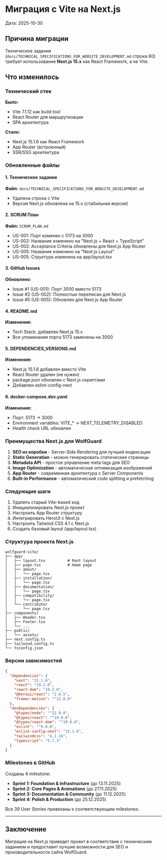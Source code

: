 # Миграция с Vite на Next.js

Дата: 2025-10-30

## Причина миграции

Техническое задание (`docs/TECHNICAL_SPECIFICATIONS_FOR_WEBSITE_DEVELOPMENT.md` строка 60) требует использование **Next.js 15.x** как React Framework, а не Vite.

## Что изменилось

### Технический стек

**Было:**

- Vite 7.1.12 как build tool
- React Router для маршрутизации
- SPA архитектура

**Стало:**

- Next.js 15.1.6 как React Framework
- App Router (встроенный)
- SSR/SSG архитектура

### Обновленные файлы

#### 1. Техническое задание

**Файл:** `docs/TECHNICAL_SPECIFICATIONS_FOR_WEBSITE_DEVELOPMENT.md`

- Удалена строка с Vite
- Версия Next.js обновлена на 15.x (стабильная версия)

#### 2. SCRUM План

**Файл:** `SCRUM_PLAN.md`

- US-001: Порт изменен с 5173 на 3000
- US-002: Название изменено на "Next.js + React + TypeScript"
- US-002: Acceptance Criteria обновлены для Next.js App Router
- US-005: Название изменено на "Next.js Layout"
- US-005: Структура изменена на app/layout.tsx

#### 3. GitHub Issues

**Обновлено:**

- Issue #1 (US-001): Порт 3000 вместо 5173
- Issue #2 (US-002): Полностью переписан для Next.js
- Issue #5 (US-005): Обновлен для Next.js App Router

#### 4. README.md

**Изменения:**

- Tech Stack: добавлен Next.js 15.x
- Все упоминания порта 5173 заменены на 3000

#### 5. DEPENDENCIES_VERSIONS.md

**Изменения:**

- Next.js 15.1.6 добавлен вместо Vite
- React Router удален (не нужен)
- package.json обновлен с Next.js скриптами
- Добавлен eslint-config-next

#### 6. docker-compose.dev.yaml

**Изменения:**

- Порт: 5173 → 3000
- Environment variables: VITE\_\* → NEXT_TELEMETRY_DISABLED
- Health check URL обновлен

### Преимущества Next.js для WolfGuard

1. **SEO из коробки** - Server-Side Rendering для лучшей индексации
2. **Static Generation** - можно генерировать статические страницы
3. **Metadata API** - простое управление meta tags для SEO
4. **Image Optimization** - автоматическая оптимизация изображений
5. **App Router** - современная архитектура с Server Components
6. **Built-in Performance** - автоматический code splitting и prefetching

### Следующие шаги

1. Удалить старый Vite-based код
2. Инициализировать Next.js проект
3. Настроить App Router структуру
4. Интегрировать HeroUI с Next.js
5. Настроить Tailwind CSS 4.1 с Next.js
6. Создать базовый layout (app/layout.tsx)

### Структура проекта Next.js

```
wolfguard-site/
├── app/
│   ├── layout.tsx          # Root layout
│   ├── page.tsx            # Home page
│   ├── about/
│   │   └── page.tsx
│   ├── installation/
│   │   └── page.tsx
│   ├── documentation/
│   │   └── page.tsx
│   ├── compatibility/
│   │   └── page.tsx
│   └── contribute/
│       └── page.tsx
├── components/
│   ├── Header.tsx
│   ├── Footer.tsx
│   └── ...
├── public/
│   └── assets/
├── next.config.ts
├── tailwind.config.ts
└── tsconfig.json
```

### Версии зависимостей

```json
{
  "dependencies": {
    "next": "15.1.6",
    "react": "19.2.0",
    "react-dom": "19.2.0",
    "@heroui/react": "2.8.5",
    "framer-motion": "^12.0.0"
  },
  "devDependencies": {
    "@types/node": "^22.0.0",
    "@types/react": "^19.0.0",
    "@types/react-dom": "^19.0.0",
    "eslint": "^9.0.0",
    "eslint-config-next": "15.1.6",
    "tailwindcss": "4.1.16",
    "typescript": "5.7.3"
  }
}
```

### Milestones в GitHub

Созданы 4 milestone:

- **Sprint 1: Foundation & Infrastructure** (до 13.11.2025)
- **Sprint 2: Core Pages & Animations** (до 27.11.2025)
- **Sprint 3: Documentation & Community** (до 11.12.2025)
- **Sprint 4: Polish & Production** (до 25.12.2025)

Все 39 User Stories привязаны к соответствующим milestones.

---

## Заключение

Миграция на Next.js приведет проект в соответствие с техническим заданием и предоставит лучшие возможности для SEO и производительности сайта WolfGuard.
